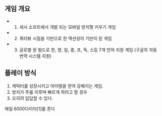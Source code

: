 ## 게임 개요
- 1) 세시 소프트에서 개발 되는 모바일 방치형 키우기 게임
- 2) 쿼터뷰 시점을 기반으로 한 액션성이 기반이 된 게임
- 3) 글로벌 원 빌드로 한, 영, 일, 중, 프, 독, 스등 7개 언어 지원 게임 (구글의 자동 번역 시스템 지원) 

## 플레이 방식
1) 캐릭터를 성장시키고 아이템을 얻어 강해지는 게임.
2) 방치가 주를 이루며 빠르게 하려고 할 경우
3) 오히려 답답할 수 있다.

매일 6000다이아[1]를 준다
